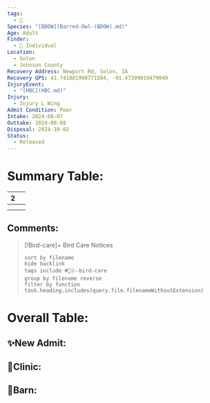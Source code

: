 ```yaml
---
tags:
  - 🦅
Species: "[BDOW](Barred-Owl-(BDOW).md)"
Age: Adult
Finder:
  - 🧑 Individual
Location:
  - Solon
  - Johnson County
Recovery Address: Newport Rd, Solon, IA
Recovery GPS: 41.741881998771504, -91.47399019479049
InjuryEvent:
  - "[HBC](HBC.md)"
Injury:
  - Injury L Wing
Admit Condition: Poor
Intake: 2024-08-07
Outtake: 2024-08-08
Disposal: 2024-10-02
Status:
  - Released
---
```


# Summary Table:

<div><table class="dataview table-view-table"><thead class="table-view-thead"><tr class="table-view-tr-header"><th class="table-view-th"><span></span><span class="dataview small-text">2</span></th><th class="table-view-th"><span></span></th></tr></thead><tbody class="table-view-tbody"><tr><td><span></span></td><td><span></span></td></tr><tr><td><span></span></td><td><span></span></td></tr></tbody></table></div>

## Comments:

> [!Bird-care]+ Bird Care Notices
>   ```tasks 
>   sort by filename
>   hide backlink
>   tags include #🦅🩺-bird-care 
>   group by filename reverse
>   filter by function task.heading.includes(query.file.filenameWithoutExtension)
>   ```

# Overall Table:

## ✨New Admit:



## 🏥Clinic:



## 🏡Barn:


